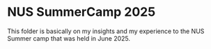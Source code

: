 # NUS SummerCamp 2025
This folder is basically on my insights and my experience to the NUS Summer camp that was held in June 2025. 
